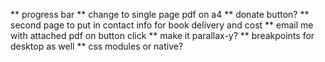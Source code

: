** progress bar
** change to single page pdf on a4
** donate button?
** second page to put in contact info for book delivery and cost
** email me with attached pdf on button click
** make it parallax-y?
\*\* breakpoints for desktop as well
\*\* css modules or native?
